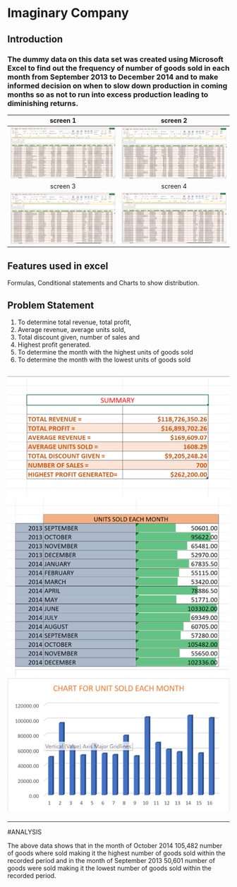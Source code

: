 # Imaginary Company

## Introduction
### The dummy data on this data set was created using Microsoft Excel to find out the frequency of number of goods sold in each month from September 2013 to December 2014 and to make informed decision on when to slow down production in coming months so as not to run into excess production leading to diminishing returns.

screen 1         | screen 2
:-------------:|:--------------------:
![](record1.png) | ![](record2.png)
screen 3         | screen 4
![](record3.png) | ![](record4.png)

## Features used in excel
Formulas, Conditional statements and Charts to show distribution.

## Problem Statement
1. To determine total revenue, total profit, 
2. Average revenue, average units sold, 
3. Total discount given, number of sales and
4. Highest profit generated.
5. To determine the month with the highest units of goods sold
6. To determine the month with the lowest units of goods sold

![](summary_of_account.png)
![](summary_of_units_sold.png)
![](CHARTS.png)
---
---
#ANALYSIS

The above data shows that in the month of October 2014 105,482 number of goods where sold making it the highest number of goods sold within the recorded period and in the month of September 2013 50,601 number of goods were sold making it the lowest number of goods sold within the recorded period.


